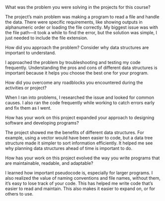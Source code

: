 What was the problem you were solving in the projects for this course?
   
The project’s main problem was making a program to read a file and handle the data.
There were specific requirements, like showing outputs in alphanumeric order or loading the file correctly.
My biggest issue was with the file path—it took a while to find the error, but the solution was simple,
I just needed to include the file extension.

How did you approach the problem? Consider why data structures are important to understand.
   
I approached the problem by troubleshooting and testing my code frequently.
Understanding the pros and cons of different data structures is important because it helps you choose the best one for your program.

How did you overcome any roadblocks you encountered during the activities or project?
   
When I ran into problems, I researched the issue and looked for common causes.
I also ran the code frequently while working to catch errors early and fix them as I went.

How has your work on this project expanded your approach to designing software and developing programs?
   
The project showed me the benefits of different data structures.
For example, using a vector would have been easier to code, but a data tree structure made it simpler to sort information efficiently.
It helped me see why planning data structures ahead of time is important to do.

How has your work on this project evolved the way you write programs that are maintainable, readable, and adaptable?
    
I learned how important pseudocode is, especially for larger programs. I also realized the value of naming conventions and  file names, without them, it’s easy to lose track of your code.
This has helped me write code that’s easier to read and maintain. This also makes it easier to expand on, or for others to use. 

